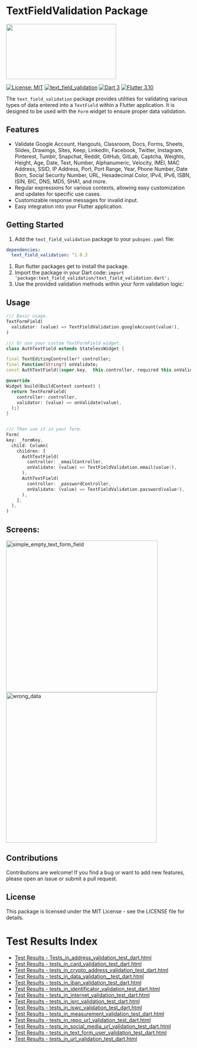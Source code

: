 # TextFieldValidation Package

<img src="https://github.com/JhonaCodes/text_field_validation/assets/53523825/202e7189-d80d-4119-9aff-5520ce189940" width="300" height="150" />



[![License: MIT](https://img.shields.io/badge/License-MIT-yellow.svg)](https://opensource.org/licenses/MIT)
[![text_field_validation](https://img.shields.io/pub/v/text_field_validation.svg)](https://pub.dev/packages/text_field_validation)
[![Dart 3](https://img.shields.io/badge/Dart-3%2B-blue.svg)](https://dart.dev/)
[![Flutter 3.10](https://img.shields.io/badge/Flutter-3%2B-blue.svg)](https://flutter.dev/)

The `text_field_validation` package provides utilities for validating various types of data entered into a `TextField` within a Flutter application. It is designed to be used with the `Form` widget to ensure proper data validation.

## Features

- Validate Google Account, Hangouts, Classroom, Docs, Forms, Sheets, Slides, Drawings, Sites, Keep, LinkedIn, Facebook, Twitter, Instagram, Pinterest, Tumblr, Snapchat, Reddit, GitHub, GitLab, Captcha, Weights, Height, Age, Date, Text, Number, Alphanumeric, Velocity, IMEI, MAC Address, SSID, IP Address, Port, Port Range, Year, Phone Number, Date Born, Social Security Number, URL, Hexadecimal Color, IPv4, IPv6, ISBN, ISIN, BIC, DNS, MD5, SHA1, and more.
- Regular expressions for various contexts, allowing easy customization and updates for specific use cases.
- Customizable response messages for invalid input.
- Easy integration into your Flutter application.

## Getting Started

1. Add the `text_field_validation` package to your `pubspec.yaml` file:

```yaml
dependencies: 
  text_field_validation: ^1.0.3
```

1. Run flutter packages get to install the package.
2. Import the package in your Dart code: ```import 'package:text_field_validation/text_field_validation.dart';```
3. Use the provided validation methods within your form validation logic:


## Usage
```dart
/// Basic usage.
TextFormField(
  validator: (value) => TextFieldValidation.googleAccount(value!),
)

```

```dart
/// Or use your custom TextFormField widget.
class AuthTextField extends StatelessWidget {

final TextEditingController? controller;
final Function(String?) onValidate;
const AuthTextField({super.key,  this.controller, required this.onValidate});

@override
Widget build(BuildContext context) {
  return TextFormField(
    controller: controller, 
    validator: (value) => onValidate(value),
  );}
}


/// Then use it in your form.
Form(
key: _formKey,
  child: Column(
    children: [
      AuthTextField(
        controller: _emailController,
        onValidate: (value) => TextFieldValidation.email(value!),
      ),
      AuthTextField(
        controller: _passwordController,
        onValidate: (value) => TextFieldValidation.password(value!),
      ),
    ],
  ),
)
```

## Screens:

<img width="413" alt="simple_empty_text_form_field" src="https://github.com/JhonaCodes/text_field_validation/assets/53523825/b0c8df3d-1d54-4ea9-afde-5ed331b30693">

<img width="410" alt="wrong_data" src="https://github.com/JhonaCodes/text_field_validation/assets/53523825/a3e335c7-915f-4e3f-9986-deab9523b90a">


## Contributions
Contributions are welcome! If you find a bug or want to add new features, please open an issue or submit a pull request.

## License
This package is licensed under the MIT License - see the LICENSE file for details.


# Test Results Index

- [Test Results - Tests_in_address_validation_test_dart.html](https://htmlpreview.github.io/?https://github.com/JhonaCodes/text_field_validation/blob/main/Test%20Results%20-%20Tests_in_address_validation_test_dart.html)
- [Test Results - tests_in_card_validation_test_dart.html](https://htmlpreview.github.io/?https://github.com/JhonaCodes/text_field_validation/blob/main/Test%20Results%20-%20tests_in_card_validation_test_dart.html)
- [Test Results - tests_in_crypto_address_validation_test_dart.html](https://htmlpreview.github.io/?https://github.com/JhonaCodes/text_field_validation/blob/main/Test%20Results%20-%20tests_in_cripto_address_validation_test_dart.html)
- [Test Results - tests_in_data_validation__test_dart.html](https://htmlpreview.github.io/?https://github.com/JhonaCodes/text_field_validation/blob/main/Test%20Results%20-%20tests_in_data_validation__test_dart.html)
- [Test Results - tests_in_iban_validation_test_dart.html](https://htmlpreview.github.io/?https://github.com/JhonaCodes/text_field_validation/blob/main/Test%20Results%20-%20tests_in_iban_validation_test_dart.html)
- [Test Results - tests_in_identificator_validation_test_dart.html](https://htmlpreview.github.io/?https://github.com/JhonaCodes/text_field_validation/blob/main/Test%20Results%20-%20tests_in_identificator_validation_test_dart.html)
- [Test Results - tests_in_internet_validation_test_dart.html](https://htmlpreview.github.io/?https://github.com/JhonaCodes/text_field_validation/blob/main/Test%20Results%20-%20tests_in_internet_validation_test_dart.html)
- [Test Results - tests_in_isrc_validation_test_dart.html](https://htmlpreview.github.io/?https://github.com/JhonaCodes/text_field_validation/blob/main/Test%20Results%20-%20tests_in_isrc_validation_test_dart.html)
- [Test Results - tests_in_iswc_validation_test_dart.html](https://htmlpreview.github.io/?https://github.com/JhonaCodes/text_field_validation/blob/main/Test%20Results%20-%20tests_in_iswc_validation_test_dart.html)
- [Test Results - tests_in_measurement_validation_test_dart.html](https://htmlpreview.github.io/?https://github.com/JhonaCodes/text_field_validation/blob/main/Test%20Results%20-%20tests_in_measurement_validation_test_dart.html)
- [Test Results - tests_in_repo_url_validation_test_dart.html](https://htmlpreview.github.io/?https://github.com/JhonaCodes/text_field_validation/blob/main/Test%20Results%20-%20tests_in_repo_url_validation_test_dart.html)
- [Test Results - tests_in_social_media_url_validation_test_dart.html](https://htmlpreview.github.io/?https://github.com/JhonaCodes/text_field_validation/blob/main/Test%20Results%20-%20tests_in_social_media_url_validation_test_dart.html)
- [Test Results - tests_in_text_form_user_validation_test_dart.html](https://htmlpreview.github.io/?https://github.com/JhonaCodes/text_field_validation/blob/main/Test%20Results%20-%20tests_in_text_form_user_validation_test_dart.html)
- [Test Results - tests_in_url_validation_test_dart.html](https://htmlpreview.github.io/?https://github.com/JhonaCodes/text_field_validation/blob/main/Test%20Results%20-%20tests_in_url_validation_test_dart.html)


